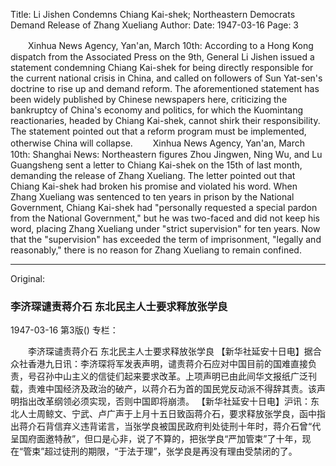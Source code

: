 Title: Li Jishen Condemns Chiang Kai-shek; Northeastern Democrats Demand Release of Zhang Xueliang
Author:
Date: 1947-03-16
Page: 3

　　Xinhua News Agency, Yan'an, March 10th: According to a Hong Kong dispatch from the Associated Press on the 9th, General Li Jishen issued a statement condemning Chiang Kai-shek for being directly responsible for the current national crisis in China, and called on followers of Sun Yat-sen's doctrine to rise up and demand reform. The aforementioned statement has been widely published by Chinese newspapers here, criticizing the bankruptcy of China's economy and politics, for which the Kuomintang reactionaries, headed by Chiang Kai-shek, cannot shirk their responsibility. The statement pointed out that a reform program must be implemented, otherwise China will collapse.
　　Xinhua News Agency, Yan'an, March 10th: Shanghai News: Northeastern figures Zhou Jingwen, Ning Wu, and Lu Guangsheng sent a letter to Chiang Kai-shek on the 15th of last month, demanding the release of Zhang Xueliang. The letter pointed out that Chiang Kai-shek had broken his promise and violated his word. When Zhang Xueliang was sentenced to ten years in prison by the National Government, Chiang Kai-shek had "personally requested a special pardon from the National Government," but he was two-faced and did not keep his word, placing Zhang Xueliang under "strict supervision" for ten years. Now that the "supervision" has exceeded the term of imprisonment, "legally and reasonably," there is no reason for Zhang Xueliang to remain confined.



<hr /> 

Original: 


### 李济琛谴责蒋介石  东北民主人士要求释放张学良

1947-03-16
第3版()
专栏：

　　李济琛谴责蒋介石
    东北民主人士要求释放张学良
    【新华社延安十日电】据合众社香港九日讯：李济琛将军发表声明，谴责蒋介石应对中国目前的国难直接负责，号召孙中山主义的信徒们起来要求改革。上项声明已由此间华文报纸广泛刊载，责难中国经济及政治的破产，以蒋介石为首的国民党反动派不得辞其责。该声明指出改革纲领必须实现，否则中国即将崩溃。
    【新华社延安十日电】沪讯：东北人士周鲸文、宁武、卢广声于上月十五日致函蒋介石，要求释放张学良，函中指出蒋介石背信弃义违背诺言，当张学良被国民政府判处徒刑十年时，蒋介石曾“代呈国府面邀特赦”，但口是心非，说了不算的，把张学良“严加管束”了十年，现在“管束”超过徒刑的期限，“于法于理”，张学良是再没有理由受禁闭的了。
